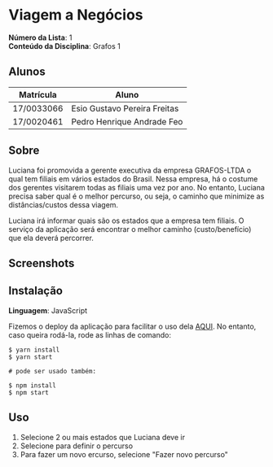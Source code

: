# Viagem a Negócios

**Número da Lista**: 1<br>
**Conteúdo da Disciplina**: Grafos 1<br>

## Alunos

| Matrícula  | Aluno                        |
| ---------- | ---------------------------- |
| 17/0033066 | Esio Gustavo Pereira Freitas |
| 17/0020461 | Pedro Henrique Andrade Feo   |

## Sobre

Luciana foi promovida a gerente executiva da empresa GRAFOS-LTDA o qual tem filiais em vários estados do Brasil. Nessa empresa, há o costume dos gerentes visitarem todas as filiais uma vez por ano. No entanto, Luciana precisa saber qual é o melhor percurso, ou seja, o caminho que minimize as distâncias/custos dessa viagem.

Luciana irá informar quais são os estados que a empresa tem filiais. O serviço da aplicação será encontrar o melhor caminho (custo/benefício) que ela deverá percorrer.

## Screenshots

## Instalação

**Linguagem**: JavaScript<br>

Fizemos o deploy da aplicação para facilitar o uso dela [AQUI](#).
No entanto, caso queira rodá-la, rode as linhas de comando:

```ssh
$ yarn install
$ yarn start

# pode ser usado também:

$ npm install
$ npm start
```

## Uso

1. Selecione 2 ou mais estados que Luciana deve ir
2. Selecione para definir o percurso
3. Para fazer um novo ercurso, selecione "Fazer novo percurso"
